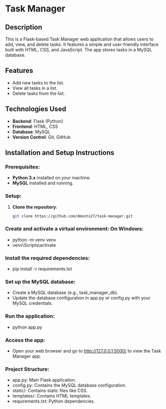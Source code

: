 # Task Manager

## Description
This is a Flask-based Task Manager web application that allows users to add, view, and delete tasks. It features a simple and user-friendly interface built with HTML, CSS, and JavaScript. The app stores tasks in a MySQL database.

## Features
- Add new tasks to the list.
- View all tasks in a list.
- Delete tasks from the list.

## Technologies Used
- **Backend**: Flask (Python)
- **Frontend**: HTML, CSS
- **Database**: MySQL
- **Version Control**: Git, GitHub

## Installation and Setup Instructions

### Prerequisites:
- **Python 3.x** installed on your machine.
- **MySQL** installed and running.

### Setup:
1. **Clone the repository**:
   ```bash
   git clone https://github.com/dmonts27/task-manager.git

### Create and activate a virtual environment: On Windows:
- python -m venv venv
- venv\Scripts\activate

### Install the required dependencies:
- pip install -r requirements.txt

### Set up the MySQL database:
- Create a MySQL database (e.g., task_manager_db).
- Update the database configuration in app.py or config.py with your MySQL credentials.

### Run the application:
- python app.py

### Access the app:
- Open your web browser and go to http://127.0.0.1:5000/ to view the Task Manager app.

### Project Structure:
- app.py: Main Flask application.
- config.py: Contains the MySQL database configuration.
- static/: Contains static files like CSS.
- templates/: Contains HTML templates.
- requirements.txt: Python dependencies.
